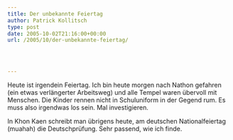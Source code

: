 ```yaml
---
title: Der unbekannte Feiertag
author: Patrick Kollitsch
type: post
date: 2005-10-02T21:16:00+00:00
url: /2005/10/der-unbekannte-feiertag/




---
```

Heute ist irgendein Feiertag. Ich bin heute morgen nach Nathon gefahren (ein etwas verlängerter Arbeitsweg) und alle Tempel waren übervoll mit Menschen. Die Kinder rennen nicht in Schuluniform in der Gegend rum. Es muss also irgendwas los sein. Mal investigieren.

In Khon Kaen schreibt man übrigens heute, am deutschen Nationalfeiertag (muahah) die Deutschprüfung. Sehr passend, wie ich finde.

